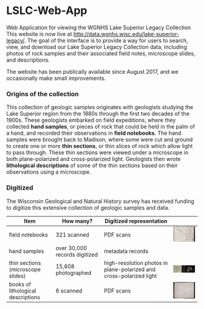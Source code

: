 # LSLC-Web-App
Web Application for viewing the WGNHS Lake Superior Legacy Collection
This website is now live at http://data.wgnhs.wisc.edu/lake-superior-legacy/. The goal of the interface is to provide a way for users to search, view, and download our Lake Superior Legacy Collection data, including photos of rock samples and their associated field notes, microscope slides, and descriptions.  

The website has been publically available since August 2017, and we occasionally make small improvements. 

### Origins of the collection 
This collection of geologic samples originates with geologists studying the Lake Superior region from the 1880s through the first two decades of the 1900s. These geologists embarked on field expeditions, where they collected **hand samples**, or pieces of rock that could be held in the palm of a hand, and recorded their observations in **field notebooks**. The hand samples were brought back to Madison, where some were cut and ground to create one or more **thin sections**, or thin slices of rock which allow light to pass through. These thin sections were viewed under a microscope in both plane-polarized and cross-polarized light. Geologists then wrote **lithological descriptions** of some of the thin sections based on their observations using a microscope. 


### Digitized

The Wisconsin Geological and Natural History survey has received funding to digitize this extensive collection of geologic samples and data. 



| Item                         | How many? | Digitized representation                                  |   |
|------------------------------|---|-----------------------------------------------------------|---|
| field notebooks               | 321 scanned | PDF scans                                                  | ![notebook image](images/tinyThumbnails/notebook02_spread_tiny.jpg)  |
| hand samples                  | over 30,000 records digitized | metadata records                                                          |   |
| thin sections (microscope slides)                | 15,608 photographed | high-resolution photos in plane-polarized and cross-polarized light|  ![thin section image](images/tinyThumbnails/thinSec23_tiny.jpg) |
| books of lithological descriptions | 6 scanned | PDF scans                                                 | ![lith book image](images/tinyThumbnails/lithbookVI_spread_tiny.jpg)  |  |
